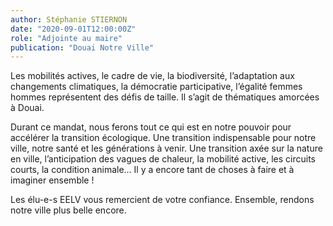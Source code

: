```yaml
---
author: Stéphanie STIERNON
date: "2020-09-01T12:00:00Z"
role: "Adjointe au maire"
publication: "Douai Notre Ville"
---
```


Les mobilités actives, le cadre de vie, la biodiversité, l’adaptation aux changements climatiques, la démocratie participative, l’égalité femmes hommes représentent des défis de taille. Il s’agit de thématiques amorcées à Douai.

Durant ce mandat, nous ferons tout ce qui est en notre pouvoir pour accélérer la transition écologique. Une transition indispensable pour notre ville, notre santé et les générations à venir. Une transition axée sur la nature en ville, l’anticipation des vagues de chaleur, la mobilité active, les circuits courts, la condition animale…  Il y a encore tant de choses à faire et à imaginer ensemble !

Les élu-e-s EELV vous remercient de votre confiance. Ensemble, rendons notre ville plus belle encore.
